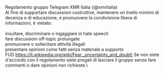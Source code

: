Regolamento gruppo Telegram XMR Italia (i@xmritalia)\
Al fine di supportare discussioni costruttive, mantenere un livello minimo di decenza e di educazione, e promuovere la condivisione libera di informazioni, è vietato:\
<br/>
insultare, discriminare o ingaggiare in hate speech\
fare discussioni off-topic prolungate\
promuovere o sollecitare attività illegali\
presentare opinioni come fatti senza materiale a supporto\
FUD https://it.wikipedia.org/wiki/Fear,_uncertainty_and_doubt\
Se non siete d'accordo con il regolamento siete pregati di lasciare il gruppo senza fare commenti o dare opinioni non richieste.\

